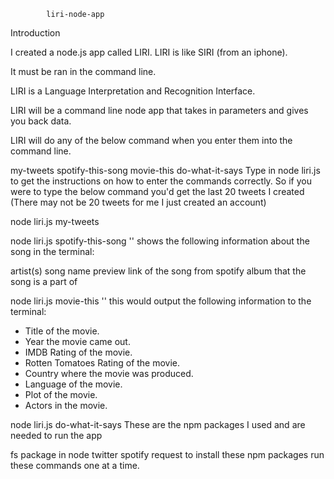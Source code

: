             liri-node-app

Introduction

I created a node.js app called LIRI. LIRI is like SIRI (from an iphone).

It must be ran in the command line.

LIRI is a Language Interpretation and Recognition Interface.

LIRI will be a command line node app that takes in parameters and gives you back data.

LIRI will do any of the below command when you enter them into the command line.

my-tweets
spotify-this-song
movie-this
do-what-it-says
Type in node liri.js to get the instructions on how to enter the commands correctly. So if you were to type the below command you'd get the last 20 tweets I created (There may not be 20 tweets for me I just created an account)


node liri.js my-tweets

node liri.js spotify-this-song '<song name here>'
shows the following information about the song in the terminal:

artist(s)
song name
preview link of the song from spotify
album that the song is a part of


node liri.js movie-this '<movie name here>'
this would output the following information to the terminal:

* Title of the movie.
* Year the movie came out.
* IMDB Rating of the movie.
* Rotten Tomatoes Rating of the movie.
* Country where the movie was produced.
* Language of the movie.
* Plot of the movie.
* Actors in the movie.



node liri.js do-what-it-says
These are the npm packages I used and are needed to run the app

fs package in node
twitter
spotify
request
to install these npm packages run these commands one at a time.

